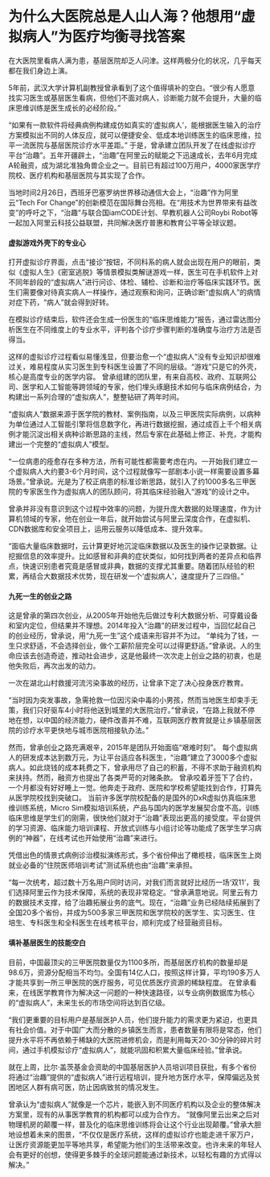 # 为什么大医院总是人山人海？他想用“虚拟病人”为医疗均衡寻找答案

在大医院里看病人满为患，基层医院却乏人问津。这样两极分化的状况，几乎每天都在我们身边上演。

5年前，武汉大学计算机副教授曾承看到了这个值得填补的空白。“很少有人愿意找实习医生或基层医生看病，但他们不面对病人，诊断能力就不会提升，大量的临床思维训练是医生成长的必经阶段。”

“如果有一款软件将经典病例构建成仿如真实的‘虚拟病人’，能根据医生输入的治疗方案模拟出不同的人体反应，就可以便捷安全、低成本地训练医生的临床思维，拉平一流医院与基层医院诊疗水平差距。”
于是，曾承建立团队开发了在线虚拟诊疗平台“治趣”。五年开疆辟土，“治趣”在阿里云的赋能之下迅速成长，去年6月完成A轮融资，成为湖北准独角兽企业之一。目前已有超过100万用户，4000家医学疗院校、医疗机构和基层医院与其实现了合作。

当地时间2月26日，西班牙巴塞罗纳世界移动通信大会上，“治趣”作为阿里云“Tech For Change”的创新模范在国际舞台亮相。在“用技术为世界带来有益改变”的呼吁之下，“治趣”与联合国iamCODE计划、早教机器人公司Roybi Robot等一起加入阿里云科技公益联盟，共同解决医疗普惠和教育公平等全球议题。

<h4>虚拟游戏外壳下的专业心</h4>

打开虚拟诊疗界面，点击“接诊”按钮，不同科系的病人就会出现在用户的眼前，类似《虚拟人生》《密室逃脱》等情景模拟类解谜游戏一样，医生可在手机软件上对不同年龄段的“虚拟病人”进行问诊、体检、辅检、诊断和治疗等临床实践环节。医生们需要像对待真实病人一样操作，通过观察和询问，正确诊断“虚拟病人”的病情对症下药，“病人”就会得到好转。

在模拟诊疗结束后，软件还会生成一份医生的“临床思维能力”报告，通过雷达图分析医生在不同维度上的专业水平，评判各个诊疗步骤判断的准确度与治疗方法是否得当。

这样的虚拟诊疗过程看似易懂浅显，但要治愈一个“虚拟病人”没有专业知识却很难过关，难易程度从实习医生到专科医生设置了不同的层级。“游戏”只是它的外壳，核心是高度专业的医学内容。
曾承组建的团队里，有来自高校、政府、互联网公司、医学和人工智能等跨领域的专家，他们埋头琢磨技术如何与临床病例结合，为构建出一系列合理的“虚拟病人”，整整钻研了两年时间。

“虚拟病人”数据来源于医学院的教材、案例指南，以及三甲医院实际病例，以病种为单位通过人工智能引擎将信息数字化，再进行数据挖掘，通过成百上千个相关病例才能沉淀出相关病种诊断思路的主线，然后专家在此基础上修正、补充，才能构建出一个完整的“虚拟病人”模型。

“一位病患的痊愈存在多种方法，所有可能性都需要考虑在内。一开始我们建立一个虚拟病人大约要3-6个月时间，这个过程就像写一部剧本小说一样需要设置多幕场景。”曾承说。光是为了校正病患的标准诊断思路，就引入了约1000多名三甲医院的专家医生作为虚拟病人的团队顾问，将其临床经验融入“游戏”的设计之中。

曾承并非没有意识到这个过程中效率的问题，为提升庞大数据的处理速度，作为计算机领域的专家，他在创业一年后，就开始尝试与阿里云深度合作，在虚拟机、CDN数据库和安全项目上，运用云服务以降低成本、提升效率。

“面临大量临床数据时，云计算更好地沉淀临床数据以及医生的操作记录数据。让挖掘信息的效率提升。比如感冒和非典的症状类似，如何找到两者的差异点和临界点，快速识别患者究竟是感冒或非典，数据的支撑尤其重要。随着团队经验的积累，再结合大数据技术优势，现在研发一个‘虚拟病人’，速度提升了三四倍。”

<h4>九死一生的创业之路</h4>

这是曾承的第四次创业，从2005年开始他先后做过专利大数据分析、可穿戴设备和室内定位，但结果并不理想。2014年投入“治趣”的研发过程中，当回忆起自己的创业经历，曾承说，用“九死一生”这个成语来形容并不为过。
“单纯为了钱，一生只求舒适，不会选择创业，做个工薪阶层完全可以过得更舒适。”曾承说。人的生命应该去创造奇迹，推动社会进步，这是他最终一次次走上创业之路的初衷，也是他失败后，再次出发的动力。

一次在湖北山村救援河流污染事故的经历，让曾承下定了决心投身医疗教育。

“当时因为突发事故，急需抢救一位因污染中毒的小男孩，然而当地医生却束手无策，我们只好驱车4小时将他送到城里的大医院治疗。”曾承说，“在路上我就不停地在想，以中国的经济能力，硬件改善并不难，互联网医疗教育就是让乡镇基层医院的诊疗水平更快地与城市医院相接轨办法。”

然而，曾承创业之路充满艰辛，2015年是团队开始面临“艰难时刻”。
每个虚拟病人的研发成本达到数万元，为让平台适应各科医生，“治趣”建立了3000多个虚拟病人。如此烧钱的成本耗费之下，曾承用尽了自己的积蓄，不得不求助于融资机构来扶持。然而，融资方也提出了各类严苛的对赌条款。
曾承咬着牙签下了合约，一个月都没有好好睡上一觉。他奔走于政府、医院和学校希望能找到合作，打算先从医学院校找到突破口。
当前许多医学院校配备的是国外的DxR虚拟仿真临床思维训练系统，Micro Sim模拟培训系统，产品与国内的医学发展契合度不高。训练临床思维是学生们的刚需，很快他们就对于“治趣”表现出更高的接受度。平台提供的学习资源、临床能力培训课程、开放式训练与小组讨论等功能成了医学生学习病例的“神器”，在线考试也开始使用“治趣”来进行。

凭借出色的情景式病例诊治模拟演练形式，多个省份伸出了橄榄枝，临床医生上岗就业必备的“住院医师培训考试”测试系统也由“治趣”来承担。

“每一次统考，超过数十万名用户同时访问，对我们而言就好比经历一场‘双11’，我们选择阿里云作为技术保障，系统的表现非常稳定。“曾承满意地说。阿里云有力的数据技术支撑，给了治趣拓展业务的底气。现在，“治趣”业务已经陆续拓展到了全国20多个省份，并成为500多家三甲医院和医学院校的医学生、实习医生、住培生、专科医生和全科医生在线考核平台，顺利完成了经营融资目标。

<h4>填补基层医生的技能空白</h4>

目前，中国最顶尖的三甲医院数量仅为1100多所，而基层医疗机构的数量却是98.6万，资源分配相当不均匀。全国有14亿人口，按照这样计算，平均190多万人才能共享到一所三甲医院的医疗服务，可见优质医疗资源的稀缺程度。
在曾承看来，在线医学教育作为解决这一问题的一种快速路径，以专业病例数据库为核心的“虚拟病人”，未来生长的市场空间将达到百亿级。

“我们更重要的目标用户是基层医护人员，他们提升能力的需求更为紧迫，也更具有社会价值。对于中国广大而分散的乡镇医生而言，患者数量有限将是常态，他们提升水平将不再依赖于稀缺的大医院进修机会，而是利用每天20-30分钟的碎片时间，通过手机模拟诊疗“虚拟病人”，就能巩固和积累大量临床经验。”曾承说。

就在上周，比尔·盖茨基金会资助的中国基层医护人员培训项目获批，有多个省份将通过“治趣”提供的“虚拟病人”进行远程培训，提升地方医疗水平，保障偏远及贫困地区人群有病可医，防止因病致贫的情况发生。

曾承认为“虚拟病人”就像是一个芯片，能嵌入到不同医疗机构以及企业的整体解决方案里，现有的从事医学教育的机构都可以成为合作方。
“就像阿里云出来之后对物理机房的颠覆一样，普及化的临床思维训练将会让这个行业出现颠覆。”曾承大胆地设想着未来的图景，“不仅仅是医疗系统，这样的虚拟诊疗也能走进千家万户，让医疗资源能更加平等地共享，希望能为他们的生活带来改变。也许未来的年轻人会有更好的创想，使得更多棘手的全球问题能通过新技术，以轻松有趣的方式得以解决。”
